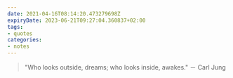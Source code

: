 ```yaml
---
date: 2021-04-16T08:14:20.473279698Z
expiryDate: 2023-06-21T09:27:04.360837+02:00
tags:
- quotes
categories:
- notes
---
```


> "Who looks outside, dreams; who looks inside, awakes." － Carl Jung
